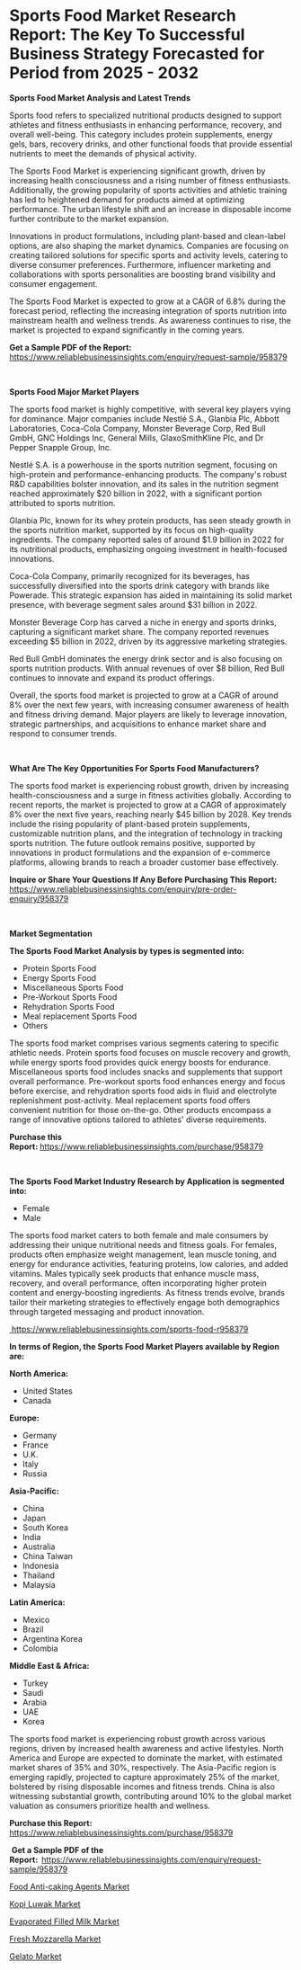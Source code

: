 <p><h1>Sports Food Market Research Report: The Key To Successful Business Strategy Forecasted for Period from 2025 - 2032</h1></p><p><strong>Sports Food Market Analysis and Latest Trends</strong></p>
<p><p>Sports food refers to specialized nutritional products designed to support athletes and fitness enthusiasts in enhancing performance, recovery, and overall well-being. This category includes protein supplements, energy gels, bars, recovery drinks, and other functional foods that provide essential nutrients to meet the demands of physical activity.</p><p>The Sports Food Market is experiencing significant growth, driven by increasing health consciousness and a rising number of fitness enthusiasts. Additionally, the growing popularity of sports activities and athletic training has led to heightened demand for products aimed at optimizing performance. The urban lifestyle shift and an increase in disposable income further contribute to the market expansion.</p><p>Innovations in product formulations, including plant-based and clean-label options, are also shaping the market dynamics. Companies are focusing on creating tailored solutions for specific sports and activity levels, catering to diverse consumer preferences. Furthermore, influencer marketing and collaborations with sports personalities are boosting brand visibility and consumer engagement.</p><p>The Sports Food Market is expected to grow at a CAGR of 6.8% during the forecast period, reflecting the increasing integration of sports nutrition into mainstream health and wellness trends. As awareness continues to rise, the market is projected to expand significantly in the coming years.</p></p>
<p><strong>Get a Sample PDF of the Report:&nbsp;</strong> <a href="https://www.reliablebusinessinsights.com/enquiry/request-sample/958379?utm_campaign=1138&utm_medium=2&utm_source=Github&utm_content=ia&utm_term=14022025&utm_id=sports-food">https://www.reliablebusinessinsights.com/enquiry/request-sample/958379</a></p>
<p>&nbsp;</p>
<p><strong>Sports Food Major Market Players</strong></p>
<p><p>The sports food market is highly competitive, with several key players vying for dominance. Major companies include Nestlé S.A., Glanbia Plc, Abbott Laboratories, Coca-Cola Company, Monster Beverage Corp, Red Bull GmbH, GNC Holdings Inc, General Mills, GlaxoSmithKline Plc, and Dr Pepper Snapple Group, Inc. </p><p>Nestlé S.A. is a powerhouse in the sports nutrition segment, focusing on high-protein and performance-enhancing products. The company's robust R&D capabilities bolster innovation, and its sales in the nutrition segment reached approximately $20 billion in 2022, with a significant portion attributed to sports nutrition.</p><p>Glanbia Plc, known for its whey protein products, has seen steady growth in the sports nutrition market, supported by its focus on high-quality ingredients. The company reported sales of around $1.9 billion in 2022 for its nutritional products, emphasizing ongoing investment in health-focused innovations.</p><p>Coca-Cola Company, primarily recognized for its beverages, has successfully diversified into the sports drink category with brands like Powerade. This strategic expansion has aided in maintaining its solid market presence, with beverage segment sales around $31 billion in 2022.</p><p>Monster Beverage Corp has carved a niche in energy and sports drinks, capturing a significant market share. The company reported revenues exceeding $5 billion in 2022, driven by its aggressive marketing strategies.</p><p>Red Bull GmbH dominates the energy drink sector and is also focusing on sports nutrition products. With annual revenues of over $8 billion, Red Bull continues to innovate and expand its product offerings.</p><p>Overall, the sports food market is projected to grow at a CAGR of around 8% over the next few years, with increasing consumer awareness of health and fitness driving demand. Major players are likely to leverage innovation, strategic partnerships, and acquisitions to enhance market share and respond to consumer trends.</p></p>
<p>&nbsp;</p>
<p><strong>What Are The Key Opportunities For Sports Food Manufacturers?</strong></p>
<p><p>The sports food market is experiencing robust growth, driven by increasing health-consciousness and a surge in fitness activities globally. According to recent reports, the market is projected to grow at a CAGR of approximately 8% over the next five years, reaching nearly $45 billion by 2028. Key trends include the rising popularity of plant-based protein supplements, customizable nutrition plans, and the integration of technology in tracking sports nutrition. The future outlook remains positive, supported by innovations in product formulations and the expansion of e-commerce platforms, allowing brands to reach a broader customer base effectively.</p></p>
<p><strong>Inquire or Share Your Questions If Any Before Purchasing This Report:</strong> <a href="https://www.reliablebusinessinsights.com/enquiry/pre-order-enquiry/958379?utm_campaign=1138&utm_medium=2&utm_source=Github&utm_content=ia&utm_term=14022025&utm_id=sports-food">https://www.reliablebusinessinsights.com/enquiry/pre-order-enquiry/958379</a></p>
<p>&nbsp;</p>
<p><strong>Market Segmentation</strong></p>
<p><strong>The Sports Food Market Analysis by types is segmented into:</strong></p>
<p><ul><li>Protein Sports Food</li><li>Energy Sports Food</li><li>Miscellaneous Sports Food</li><li>Pre-Workout Sports Food</li><li>Rehydration Sports Food</li><li>Meal replacement Sports Food</li><li>Others</li></ul></p>
<p><p>The sports food market comprises various segments catering to specific athletic needs. Protein sports food focuses on muscle recovery and growth, while energy sports food provides quick energy boosts for endurance. Miscellaneous sports food includes snacks and supplements that support overall performance. Pre-workout sports food enhances energy and focus before exercise, and rehydration sports food aids in fluid and electrolyte replenishment post-activity. Meal replacement sports food offers convenient nutrition for those on-the-go. Other products encompass a range of innovative options tailored to athletes' diverse requirements.</p></p>
<p><strong>Purchase this Report:&nbsp;</strong><a href="https://www.reliablebusinessinsights.com/purchase/958379?utm_campaign=1138&utm_medium=2&utm_source=Github&utm_content=ia&utm_term=14022025&utm_id=sports-food">https://www.reliablebusinessinsights.com/purchase/958379</a></p>
<p>&nbsp;</p>
<p><strong>The Sports Food Market Industry Research by Application is segmented into:</strong></p>
<p><ul><li>Female</li><li>Male</li></ul></p>
<p><p>The sports food market caters to both female and male consumers by addressing their unique nutritional needs and fitness goals. For females, products often emphasize weight management, lean muscle toning, and energy for endurance activities, featuring proteins, low calories, and added vitamins. Males typically seek products that enhance muscle mass, recovery, and overall performance, often incorporating higher protein content and energy-boosting ingredients. As fitness trends evolve, brands tailor their marketing strategies to effectively engage both demographics through targeted messaging and product innovation.</p></p>
<p><a href="https://www.reliablebusinessinsights.com/sports-food-r958379?utm_campaign=1138&utm_medium=2&utm_source=Github&utm_content=ia&utm_term=14022025&utm_id=sports-food">&nbsp;https://www.reliablebusinessinsights.com/sports-food-r958379</a></p>
<p><strong>In terms of Region, the Sports Food Market Players available by Region are:</strong></p>
<p>
    <p> <strong> North America: </strong>
        <ul>
            <li>United States</li>
            <li>Canada</li>
        </ul>
        </p> 
    <p> <strong> Europe: </strong>
        <ul>
            <li>Germany</li>
            <li>France</li>
            <li>U.K.</li>
            <li>Italy</li>
            <li>Russia</li>
        </ul>
        </p> 
    <p> <strong> Asia-Pacific: </strong>
        <ul>
            <li>China</li>
            <li>Japan</li>
            <li>South Korea</li>
            <li>India</li>
            <li>Australia</li>
            <li>China Taiwan</li>
            <li>Indonesia</li>
            <li>Thailand</li>
            <li>Malaysia</li>
        </ul>
        </p> 
    <p> <strong> Latin America: </strong>
        <ul>
            <li>Mexico</li>
            <li>Brazil</li>
            <li>Argentina Korea</li>
            <li>Colombia</li>
        </ul>
        </p> 
    <p> <strong> Middle East & Africa: </strong>
        <ul>
            <li>Turkey</li>
            <li>Saudi</li>
            <li>Arabia</li>
            <li>UAE</li>
            <li>Korea</li>
        </ul>
    </p>
    </p>
<p><p>The sports food market is experiencing robust growth across various regions, driven by increased health awareness and active lifestyles. North America and Europe are expected to dominate the market, with estimated market shares of 35% and 30%, respectively. The Asia-Pacific region is emerging rapidly, projected to capture approximately 25% of the market, bolstered by rising disposable incomes and fitness trends. China is also witnessing substantial growth, contributing around 10% to the global market valuation as consumers prioritize health and wellness.</p></p>
<p><strong>Purchase this Report: </strong><a href="https://www.reliablebusinessinsights.com/purchase/958379?utm_campaign=1138&utm_medium=2&utm_source=Github&utm_content=ia&utm_term=14022025&utm_id=sports-food">https://www.reliablebusinessinsights.com/purchase/958379</a></p>
<p>&nbsp;<strong>Get a Sample PDF of the Report:&nbsp;&nbsp;</strong><a href="https://www.reliablebusinessinsights.com/enquiry/request-sample/958379?utm_campaign=1138&utm_medium=2&utm_source=Github&utm_content=ia&utm_term=14022025&utm_id=sports-food">https://www.reliablebusinessinsights.com/enquiry/request-sample/958379</a></p>
<p><strong></strong></p>
<p><p><a href="https://github.com/lestymbango/Market-Research-Report-List-1/blob/main/food-anti-caking-agents-market.md?utm_campaign=1138&utm_medium=2&utm_source=Github&utm_content=ia&utm_term=14022025&utm_id=sports-food">Food Anti-caking Agents Market</a></p><p><a href="https://github.com/felishtimoti/Market-Research-Report-List-1/blob/main/kopi-luwak-market.md?utm_campaign=1138&utm_medium=2&utm_source=Github&utm_content=ia&utm_term=14022025&utm_id=sports-food">Kopi Luwak Market</a></p><p><a href="https://github.com/briandahm87/Market-Research-Report-List-1/blob/main/evaporated-filled-milk-market.md?utm_campaign=1138&utm_medium=2&utm_source=Github&utm_content=ia&utm_term=14022025&utm_id=sports-food">Evaporated Filled Milk Market</a></p><p><a href="https://github.com/muhjanaidu/Market-Research-Report-List-1/blob/main/fresh-mozzarella-market.md?utm_campaign=1138&utm_medium=2&utm_source=Github&utm_content=ia&utm_term=14022025&utm_id=sports-food">Fresh Mozzarella Market</a></p><p><a href="https://github.com/hneefdelwyn/Market-Research-Report-List-1/blob/main/gelato-market.md?utm_campaign=1138&utm_medium=2&utm_source=Github&utm_content=ia&utm_term=14022025&utm_id=sports-food">Gelato Market</a></p></p>
